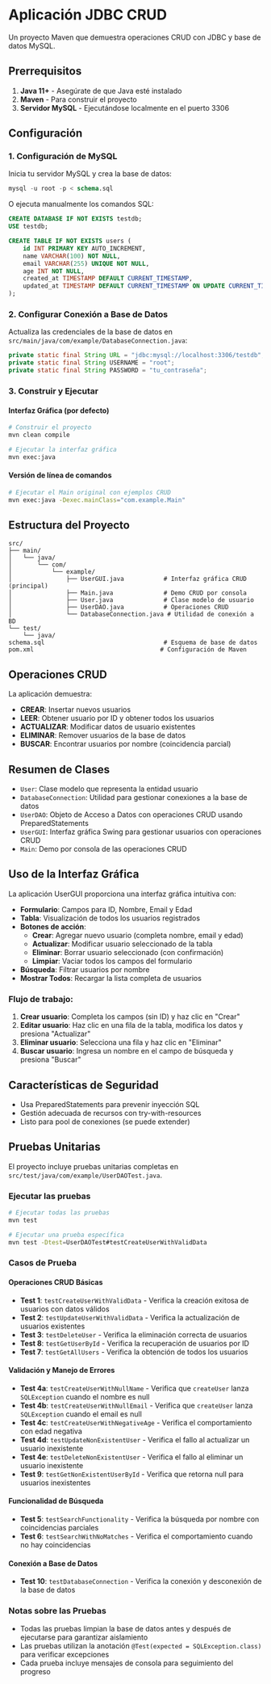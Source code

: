 # Aplicación JDBC CRUD

Un proyecto Maven que demuestra operaciones CRUD con JDBC y base de datos MySQL.

## Prerrequisitos

1. **Java 11+** - Asegúrate de que Java esté instalado
2. **Maven** - Para construir el proyecto
3. **Servidor MySQL** - Ejecutándose localmente en el puerto 3306

## Configuración

### 1. Configuración de MySQL

Inicia tu servidor MySQL y crea la base de datos:

```sql
mysql -u root -p < schema.sql
```

O ejecuta manualmente los comandos SQL:

```sql
CREATE DATABASE IF NOT EXISTS testdb;
USE testdb;

CREATE TABLE IF NOT EXISTS users (
    id INT PRIMARY KEY AUTO_INCREMENT,
    name VARCHAR(100) NOT NULL,
    email VARCHAR(255) UNIQUE NOT NULL,
    age INT NOT NULL,
    created_at TIMESTAMP DEFAULT CURRENT_TIMESTAMP,
    updated_at TIMESTAMP DEFAULT CURRENT_TIMESTAMP ON UPDATE CURRENT_TIMESTAMP
);
```

### 2. Configurar Conexión a Base de Datos

Actualiza las credenciales de la base de datos en `src/main/java/com/example/DatabaseConnection.java`:

```java
private static final String URL = "jdbc:mysql://localhost:3306/testdb";
private static final String USERNAME = "root";
private static final String PASSWORD = "tu_contraseña";
```

### 3. Construir y Ejecutar

#### Interfaz Gráfica (por defecto)

```bash
# Construir el proyecto
mvn clean compile

# Ejecutar la interfaz gráfica
mvn exec:java
```

#### Versión de línea de comandos

```bash
# Ejecutar el Main original con ejemplos CRUD
mvn exec:java -Dexec.mainClass="com.example.Main"
```

## Estructura del Proyecto

```
src/
├── main/
│   └── java/
│       └── com/
│           └── example/
│               ├── UserGUI.java           # Interfaz gráfica CRUD (principal)
│               ├── Main.java              # Demo CRUD por consola
│               ├── User.java              # Clase modelo de usuario
│               ├── UserDAO.java           # Operaciones CRUD
│               └── DatabaseConnection.java # Utilidad de conexión a BD
└── test/
    └── java/
schema.sql                                 # Esquema de base de datos
pom.xml                                   # Configuración de Maven
```

## Operaciones CRUD

La aplicación demuestra:

- **CREAR**: Insertar nuevos usuarios
- **LEER**: Obtener usuario por ID y obtener todos los usuarios
- **ACTUALIZAR**: Modificar datos de usuario existentes
- **ELIMINAR**: Remover usuarios de la base de datos
- **BUSCAR**: Encontrar usuarios por nombre (coincidencia parcial)

## Resumen de Clases

- `User`: Clase modelo que representa la entidad usuario
- `DatabaseConnection`: Utilidad para gestionar conexiones a la base de datos
- `UserDAO`: Objeto de Acceso a Datos con operaciones CRUD usando PreparedStatements
- `UserGUI`: Interfaz gráfica Swing para gestionar usuarios con operaciones CRUD
- `Main`: Demo por consola de las operaciones CRUD

## Uso de la Interfaz Gráfica

La aplicación UserGUI proporciona una interfaz gráfica intuitiva con:

- **Formulario**: Campos para ID, Nombre, Email y Edad
- **Tabla**: Visualización de todos los usuarios registrados
- **Botones de acción**:
  - **Crear**: Agregar nuevo usuario (completa nombre, email y edad)
  - **Actualizar**: Modificar usuario seleccionado de la tabla
  - **Eliminar**: Borrar usuario seleccionado (con confirmación)
  - **Limpiar**: Vaciar todos los campos del formulario
- **Búsqueda**: Filtrar usuarios por nombre
- **Mostrar Todos**: Recargar la lista completa de usuarios

### Flujo de trabajo:

1. **Crear usuario**: Completa los campos (sin ID) y haz clic en "Crear"
2. **Editar usuario**: Haz clic en una fila de la tabla, modifica los datos y presiona "Actualizar"
3. **Eliminar usuario**: Selecciona una fila y haz clic en "Eliminar"
4. **Buscar usuario**: Ingresa un nombre en el campo de búsqueda y presiona "Buscar"

## Características de Seguridad

- Usa PreparedStatements para prevenir inyección SQL
- Gestión adecuada de recursos con try-with-resources
- Listo para pool de conexiones (se puede extender)

## Pruebas Unitarias

El proyecto incluye pruebas unitarias completas en `src/test/java/com/example/UserDAOTest.java`.

### Ejecutar las pruebas

```bash
# Ejecutar todas las pruebas
mvn test

# Ejecutar una prueba específica
mvn test -Dtest=UserDAOTest#testCreateUserWithValidData
```

### Casos de Prueba

#### Operaciones CRUD Básicas
- **Test 1**: `testCreateUserWithValidData` - Verifica la creación exitosa de usuarios con datos válidos
- **Test 2**: `testUpdateUserWithValidData` - Verifica la actualización de usuarios existentes
- **Test 3**: `testDeleteUser` - Verifica la eliminación correcta de usuarios
- **Test 8**: `testGetUserById` - Verifica la recuperación de usuarios por ID
- **Test 7**: `testGetAllUsers` - Verifica la obtención de todos los usuarios

#### Validación y Manejo de Errores
- **Test 4a**: `testCreateUserWithNullName` - Verifica que `createUser` lanza `SQLException` cuando el nombre es null
- **Test 4b**: `testCreateUserWithNullEmail` - Verifica que `createUser` lanza `SQLException` cuando el email es null
- **Test 4c**: `testCreateUserWithNegativeAge` - Verifica el comportamiento con edad negativa
- **Test 4d**: `testUpdateNonExistentUser` - Verifica el fallo al actualizar un usuario inexistente
- **Test 4e**: `testDeleteNonExistentUser` - Verifica el fallo al eliminar un usuario inexistente
- **Test 9**: `testGetNonExistentUserById` - Verifica que retorna null para usuarios inexistentes

#### Funcionalidad de Búsqueda
- **Test 5**: `testSearchFunctionality` - Verifica la búsqueda por nombre con coincidencias parciales
- **Test 6**: `testSearchWithNoMatches` - Verifica el comportamiento cuando no hay coincidencias

#### Conexión a Base de Datos
- **Test 10**: `testDatabaseConnection` - Verifica la conexión y desconexión de la base de datos

### Notas sobre las Pruebas

- Todas las pruebas limpian la base de datos antes y después de ejecutarse para garantizar aislamiento
- Las pruebas utilizan la anotación `@Test(expected = SQLException.class)` para verificar excepciones
- Cada prueba incluye mensajes de consola para seguimiento del progreso
